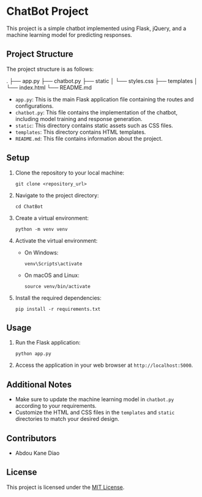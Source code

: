 # ChatBot Project

This project is a simple chatbot implemented using Flask, jQuery, and a machine learning model for predicting responses.

## Project Structure

The project structure is as follows:

.
├── app.py
├── chatbot.py
├── static
│ └── styles.css
├── templates
│ └── index.html
└── README.md


- `app.py`: This is the main Flask application file containing the routes and configurations.
- `chatbot.py`: This file contains the implementation of the chatbot, including model training and response generation.
- `static`: This directory contains static assets such as CSS files.
- `templates`: This directory contains HTML templates.
- `README.md`: This file contains information about the project.

## Setup

1. Clone the repository to your local machine:

    ```
    git clone <repository_url>
    ```

2. Navigate to the project directory:

    ```
    cd ChatBot
    ```

3. Create a virtual environment:

    ```
    python -m venv venv
    ```

4. Activate the virtual environment:

    - On Windows:

        ```
        venv\Scripts\activate
        ```

    - On macOS and Linux:

        ```
        source venv/bin/activate
        ```

5. Install the required dependencies:

    ```
    pip install -r requirements.txt
    ```

## Usage

1. Run the Flask application:

    ```
    python app.py
    ```

2. Access the application in your web browser at `http://localhost:5000`.

## Additional Notes

- Make sure to update the machine learning model in `chatbot.py` according to your requirements.
- Customize the HTML and CSS files in the `templates` and `static` directories to match your desired design.

## Contributors

- Abdou Kane Diao

## License

This project is licensed under the [MIT License](LICENSE).
